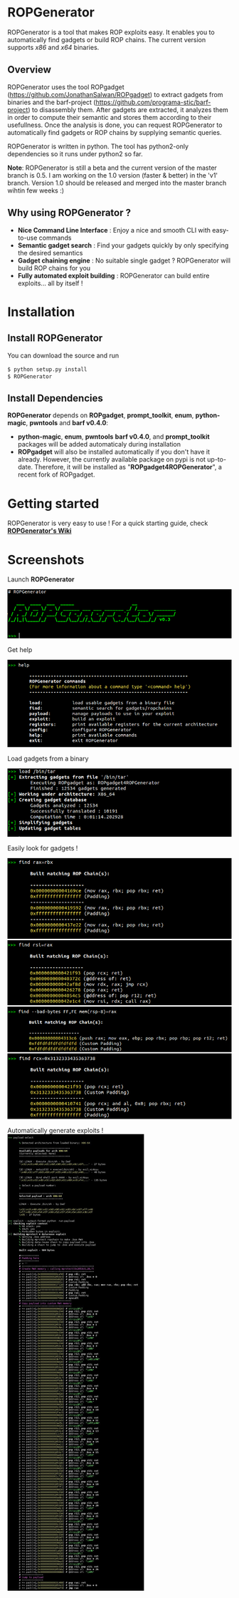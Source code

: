 ROPGenerator
============

ROPGenerator is a tool that makes ROP exploits easy. It enables you to automatically find gadgets or build ROP chains.
The current version supports *x86* and *x64* binaries. 

Overview
--------
ROPGenerator uses the tool ROPgadget (https://github.com/JonathanSalwan/ROPgadget) to extract gadgets from binaries and the barf-project (https://github.com/programa-stic/barf-project) to disassembly them. After gadgets are extracted, it analyzes them in order to compute their semantic and stores them according to their usefullness. Once the analysis is done, you can request ROPGenerator to automatically find gadgets or ROP chains by supplying semantic queries. 

ROPGenerator is written in python. The tool has python2-only dependencies so it runs under python2 so far.  

**Note**: ROPGenerator is still a beta and the current version of the master branch is 0.5. I am working on the 1.0 version (faster & better) in the 'v1' branch. Version 1.0 should be released and merged into the master branch wihtin few weeks :)  

Why using ROPGenerator ? 
----------------------------
- **Nice Command Line Interface** : Enjoy a nice and smooth CLI with easy-to-use commands 
- **Semantic gadget search** : Find your gadgets quickly by only specifying the desired semantics
- **Gadget chaining engine** : No suitable single gadget ? ROPGenerator will build ROP chains for you 
- **Fully automated exploit building** : ROPGenerator can build entire exploits... all by itself !   

Installation
============
Install ROPGenerator
--------------------
You can download the source and run 

	$ python setup.py install
	$ ROPGenerator

    
Install Dependencies
--------------------
**ROPGenerator** depends on **ROPgadget**, **prompt_toolkit**, **enum**, **python-magic**, **pwntools** and **barf v0.4.0**:
- **python-magic**, **enum**, **pwntools** **barf v0.4.0**, and **prompt_toolkit** packages will be added automaticaly during installation
- **ROPgadget** will also be installed automatically if you don't have it already. However, the currently available package on pypi is not up-to-date. Therefore, it will be installed as "**ROPgadget4ROPGenerator**", a recent fork of ROPgadget.

Getting started
===============
ROPGenerator is very easy to use ! 
For a quick starting guide, check [**ROPGenerator's Wiki**](https://github.com/Boyan-MILANOV/ropgenerator/wiki)


Screenshots
===============
Launch **ROPGenerator** 

![Alt text](/screenshots/start.png?raw=true)

Get help

![Alt text](/screenshots/help.png?raw=true)
 			
Load gadgets from a binary

![Alt text](/screenshots/load.png?raw=true)

Easily look for gadgets ! 

![Alt text](/screenshots/search1.png?raw=true)
![Alt text](/screenshots/search2.png?raw=true)
![Alt text](/screenshots/search3.png?raw=true)
![Alt text](/screenshots/search4.png?raw=true)

Automatically generate exploits ! 
![Alt text](/screenshots/pl.jpeg?raw=true)

